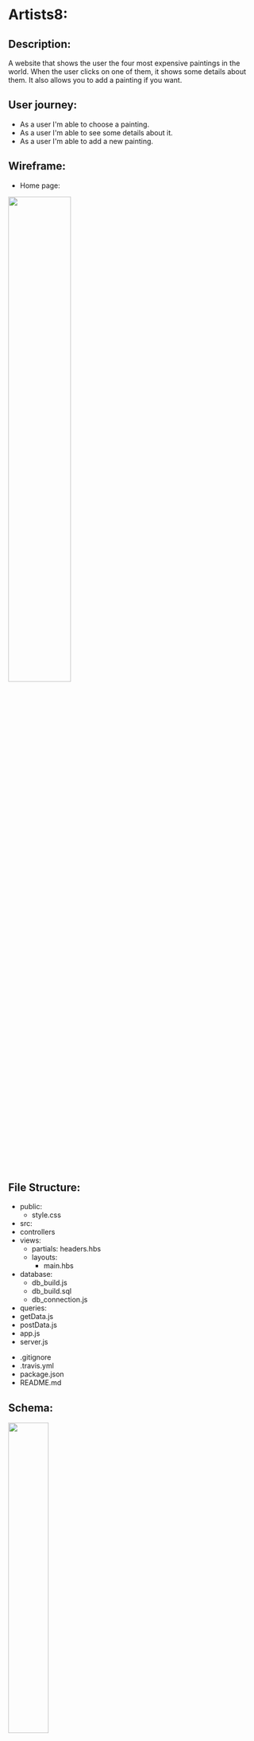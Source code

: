 # Artists8:

## Description:

A website that shows the user the four most expensive paintings in the world.
When the user clicks on one of them, it shows some details about them. It also
allows you to add a painting if you want.

## User journey:

- As a user I'm able to choose a painting.
- As a user I'm able to see some details about it.
- As a user I'm able to add a new painting.

## Wireframe:

- Home page:

<img src = "https://user-images.githubusercontent.com/45894766/62537282-b5e7a200-b858-11e9-9004-adcb0bb896c0.png" width='50%' >

## File Structure:

- public:
  - style.css
- src:
- controllers
- views:
  - partials: headers.hbs
  - layouts:
    - main.hbs
- database:
  - db_build.js
  - db_build.sql
  - db_connection.js
- queries:
 - getData.js
 - postData.js
- app.js
- server.js

* .gitignore
* .travis.yml
* package.json
* README.md

## Schema:

<img src='https://user-images.githubusercontent.com/47659847/62529890-34881380-b848-11e9-9c0a-d2fd3ffaa837.png' height='40%' width='40%'>

## Team:

- [Rawan](https://github.com/95rawan)

